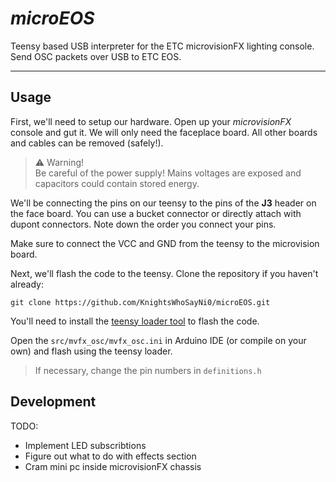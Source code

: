 # *microEOS*

Teensy based USB interpreter for the ETC microvisionFX lighting console. Send 
OSC packets over USB to ETC EOS.

___

## Usage
First, we'll need to setup our hardware. Open up your *microvisionFX* console 
and gut it. We will only need the faceplace board. All other boards and cables 
can be removed (safely!).

> ⚠️ Warning! \
> Be careful of the power supply! Mains voltages are exposed and capacitors 
could contain stored energy.

We'll be connecting the pins on our teensy to the pins of the **J3** header on 
the face board. You can use a bucket connector or directly attach with dupont 
connectors. Note down the order you connect your pins.
<!-- todo: make pin table -->

Make sure to connect the VCC and GND from the teensy to the microvision board.

Next, we'll flash the code to the teensy. Clone the repository if you haven't 
already:

```
git clone https://github.com/KnightsWhoSayNi0/microEOS.git
```

You'll need to install the 
[teensy loader tool](https://www.pjrc.com/teensy/loader.html) to flash the 
code.

Open the `src/mvfx_osc/mvfx_osc.ini` in Arduino IDE (or compile on your own) 
and flash using the teensy loader.

> If necessary, change the pin numbers in `definitions.h`

## Development

TODO:
- Implement LED subscribtions
- Figure out what to do with effects section
- Cram mini pc inside microvisionFX chassis

